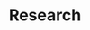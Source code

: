 ---
layout: page
title: Research
nav: true
nav_order: 2
dropdown: true
children: 
    - title: Projects
      permalink: /projects/
    - title: Publications
      permalink: /publications/
    - title: divider
    - title: Research Highlights
      permalink: /researchhighlights/
    - title: Covid 19 response
      permalink: /covid-19-response/
    
---